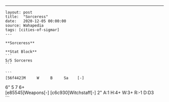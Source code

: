 ---
    layout: post
    title:  "Sorceress"
    date:   2020-12-05 00:00:00
    source: Wahapedia
    tags: [cities-of-sigmar]
    ---
    
    **Sorceress**
    
    **Stat Block**
    ```
    5/5 Sorceres
    ```
    
    ```
    [56f442]M     W     B     Sa    [-]
6"    5     7     6+    
[e85545]Weapons[-]
[c6c930]Witchstaff[-]
2"     A:1    H:4+   W:3+   R:-1   D:D3  
    ```
    
    
    